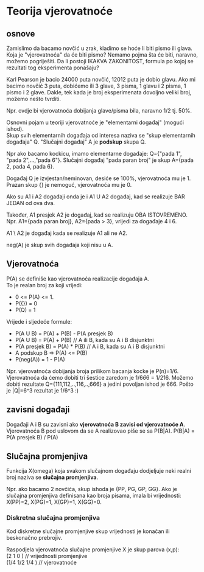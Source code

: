
# Teorija vjerovatnoće

## osnove
Zamislimo da bacamo novčić u zrak, kladimo se hoće li biti pismo ili glava.  
Koja je "vjerovatnoća" da će biti pismo? 
Nemamo pojma šta će biti, naravno, možemo pogriješiti.
Da li postoji IKAKVA ZAKONITOST, formula po kojoj se rezultati tog eksperimenta ponašaju?

Karl Pearson je bacio 24000 puta novčić, 12012 puta je dobio glavu.
Ako mi bacimo novčić 3 puta, dobićemo ili 3 glave, 3 pisma, 1 glavu i 2 pisma, 1 pismo i 2 glave.
Dakle, tek kada je broj eksperimenata dovoljno veliki broj, možemo nešto tvrditi.

Npr. ovdje bi vjerovatnoća dobijanja glave/pisma bila, naravno 1/2 tj. 50%.

Osnovni pojam u teoriji vjerovatnoće je "elementarni događaj" (mogući ishod).  
Skup svih elementarnih događaja od interesa naziva se "skup elementarnih događaja" Q.
"Slučajni događaj" A je **podskup** skupa Q.

Npr ako bacamo kockicu, imamo elementarne događaje: Q={"pada 1", "pada 2",...,"pada 6"}.
Slučajni događaj "pada paran broj" je skup A={pada 2, pada 4, pada 6}.

Događaj Q je izvjestan/neminovan, desiće se 100%, vjerovatnoća mu je 1.
Prazan skup {} je nemoguć, vjerovatnoća mu je 0.

Ako su A1 i A2 događaji onda je i A1 U A2 događaj, kad se realizuje BAR JEDAN od ova dva.

Također, A1 presjek A2 je događaj, kad se realizuju OBA ISTOVREMENO. 
Npr. A1={pada paran broj}, A2={pada > 3}, vrijedi za događaje 4 i 6.

A1 \ A2 je događaj kada se realizuje A1 ali ne A2.

neg(A) je skup svih događaja koji nisu u A.

## Vjerovatnoća
P(A) se definiše kao vjerovatnoća realizacije događaja A.  
To je realan broj za koji vrijedi:
- 0 <= P(A) <= 1.
- P({}) = 0
- P(Q)  = 1

Vrijede i sljedeće formule:
- P(A U B) =  P(A) + P(B) - P(A presjek B)
- P(A U B) =  P(A) + P(B)        // A ili B, kada su A i B disjunktni
- P(A presjek B) = P(A) * P(B)   // A i B, kada su A i B disjunktni
- A podskup B   =>  P(A) <= P(B)
- P(neg(A)) = 1 - P(A)

Npr. vjerovatnoća dobijanja broja prilikom bacanja kocke je P(n)=1/6.
Vjerovatnoća da ćemo dobiti tri šestice zaredom je 1/6*6*6 = 1/216.
Možemo dobiti rezultate Q={111,112,..,116,..,666} a jedini povoljan ishod je 666.
Pošto je |Q|=6^3 rezultat je 1/6^3 :)

## zavisni događaji
Događaji A i B su zavisni ako **vjerovatnoća B zavisi od vjerovatnoće A**.
Vjerovatnoća B pod uslovom da se A realizovao piše se sa P(B|A).
P(B|A) = P(A presjek B) / P(A)


## Slučajna promjenjiva
Funkcija X(omega) koja svakom slučajnom događaju dodjeljuje neki realni broj
naziva se **slučajna promjenjiva**.

Npr. ako bacamo 2 novčića, skup ishoda je {PP, PG, GP, GG}.
Ako je slučajna promjenjiva definisana kao broja pisama, imala bi vrijednosti:
X(PP)=2, X(PG)=1, X(GP)=1, X(GG)=0.

### Diskretna slučajna promjenjiva
Kod diskretne slučajne promjenjive skup vrijednosti je konačan ili beskonačno prebrojiv.

Raspodjela vjerovatnoća slučajne promjenjive X je skup parova (x,p):  
(2      1       0       ) // vrijednosti promjenjive  
(1/4    1/2     1/4     ) // vjerovatnoće



